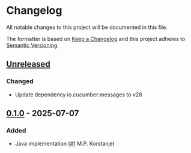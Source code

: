 # Changelog

All notable changes to this project will be documented in this file.

The formatter is based on [Keep a Changelog](https://keepachangelog.com/en/1.0.0/)
and this project adheres to [Semantic Versioning](https://semver.org/spec/v2.0.0.html).

## [Unreleased]
### Changed
- Update dependency io.cucumber:messages to v28

## [0.1.0] - 2025-07-07
### Added
- Java implementation ([#1](https://github.com/cucumber/pretty-formatter/pull/1) M.P. Korstanje)

[Unreleased]: https://github.com/cucumber/pretty-formatter/compare/v0.1.0...HEAD
[0.1.0]: https://github.com/cucumber/pretty-formatter/compare/f17778f0f8b098be22522327f081a698ed561aa0...v0.1.0
